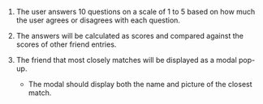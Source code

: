 1. The user answers 10 questions on a scale of 1 to 5 based on how much the user agrees or disagrees with each question.

2. The answers will be calculated as scores and compared against the scores of other friend entries.

3. The friend that most closely matches will be displayed as a modal pop-up.
   * The modal should display both the name and picture of the closest match.
